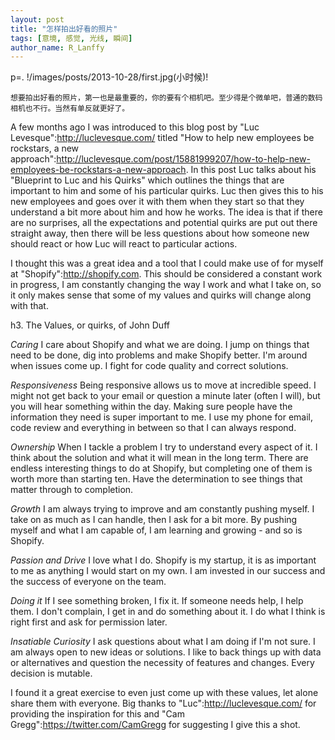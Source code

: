 ```yaml
---
layout: post
title: "怎样拍出好看的照片"
tags: [意境, 感觉, 光线, 瞬间]
author_name: R_Lanffy
---
```


p=. !/images/posts/2013-10-28/first.jpg(小时候)!

	想要拍出好看的照片，第一也是最重要的，你的要有个相机吧。至少得是个微单吧，普通的数码相机也不行。当然有单反就更好了。

A few months ago I was introduced to this blog post by "Luc Levesque":http://luclevesque.com/ titled "How to help new employees be rockstars, a new approach":http://luclevesque.com/post/15881999207/how-to-help-new-employees-be-rockstars-a-new-approach. In this post Luc talks about his "Blueprint to Luc and his Quirks" which outlines the things that are important to him and some of his particular quirks. Luc then gives this to his new employees and goes over it with them when they start so that they understand a bit more about him and how he works. The idea is that if there are no surprises, all the expectations and potential quirks are put out there straight away, then there will be less questions about how someone new should react or how Luc will react to particular actions.

I thought this was a great idea and a tool that I could make use of for myself at "Shopify":http://shopify.com. This should be considered a constant work in progress, I am constantly changing the way I work and what I take on, so it only makes sense that some of my values and quirks will change along with that.

h3. The Values, or quirks, of John Duff

*Caring*
I care about Shopify and what we are doing. I jump on things that need to be done, dig into problems and make Shopify better. I'm around when issues come up. I fight for code quality and correct solutions.

*Responsiveness*
Being responsive allows us to move at incredible speed. I might not get back to your email or question a minute later (often I will), but you will hear something within the day. Making sure people have the information they need is super important to me. I use my phone for email, code review and everything in between so that I can always respond.

*Ownership*
When I tackle a problem I try to understand every aspect of it. I think about the solution and what it will mean in the long term. There are endless interesting things to do at Shopify, but completing one of them is worth more than starting ten. Have the determination to see things that matter through to completion.

*Growth*
I am always trying to improve and am constantly pushing myself. I take on as much as I can handle, then I ask for a bit more. By pushing myself and what I am capable of, I am learning and growing - and so is Shopify.

*Passion and Drive*
I love what I do. Shopify is my startup, it is as important to me as anything I would start on my own. I am invested in our success and the success of everyone on the team.

*Doing it*
If I see something broken, I fix it. If someone needs help, I help them. I don't complain, I get in and do something about it. I do what I think is right first and ask for permission later.

*Insatiable Curiosity*
I ask questions about what I am doing if I'm not sure. I am always open to new ideas or solutions. I like to back things up with data or alternatives and question the necessity of features and changes. Every decision is mutable.

I found it a great exercise to even just come up with these values, let alone share them with everyone. Big thanks to "Luc":http://luclevesque.com/ for providing the inspiration for this and "Cam Gregg":https://twitter.com/CamGregg for suggesting I give this a shot.
